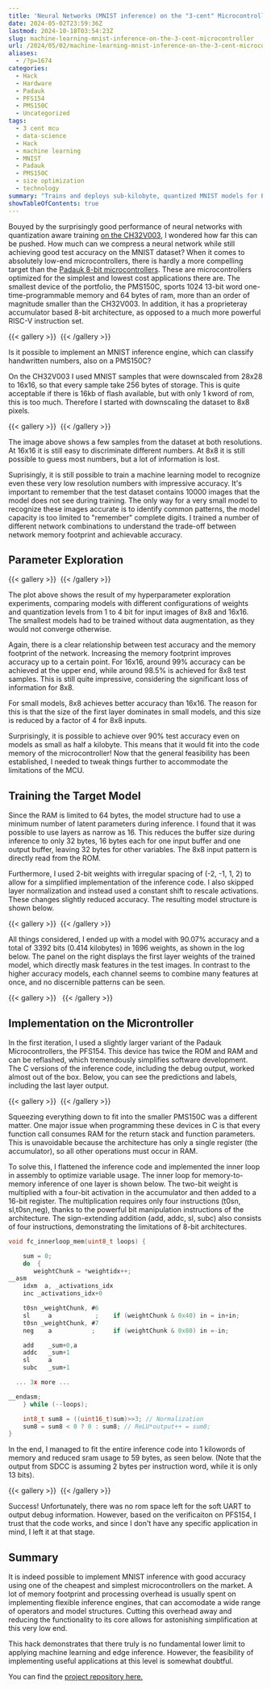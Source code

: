 ```yaml
---
title: 'Neural Networks (MNIST inference) on the "3-cent" Microcontroller'
date: 2024-05-02T23:59:36Z
lastmod: 2024-10-18T03:54:23Z
slug: machine-learning-mnist-inference-on-the-3-cent-microcontroller
url: /2024/05/02/machine-learning-mnist-inference-on-the-3-cent-microcontroller/
aliases:
  - /?p=1674
categories:
  - Hack
  - Hardware
  - Padauk
  - PFS154
  - PMS150C
  - Uncategorized
tags:
  - 3 cent mcu
  - data-science
  - Hack
  - machine learning
  - MNIST
  - Padauk
  - PMS150C
  - size optimization
  - technology
summary: "Trains and deploys sub-kilobyte, quantized MNIST models for Padauk PMS150C MCUs, charting parameter sweeps, architecture tweaks, and inline-assembly optimizations that squeeze inference into 1 kword of OTP and 59 bytes of RAM."
showTableOfContents: true
---
```

Bouyed by the surprisingly good performance of neural networks with quantization aware training [on the CH32V003](/2024/04/24/implementing-neural-networks-on-the-10-cent-risc-v-mcu-without-multiplier/), I wondered how far this can be pushed. How much can we compress a neural network while still achieving good test accuracy on the MNIST dataset? When it comes to absolutely low-end microcontrollers, there is hardly a more compelling target than the [Padauk 8-bit microcontrollers](/2019/08/12/the-terrible-3-cent-mcu/). These are microcontrollers optimized for the simplest and lowest cost applications there are. The smallest device of the portfolio, the PMS150C, sports 1024 13-bit word one-time-programmable memory and 64 bytes of ram, more than an order of magnitude smaller than the CH32V003. In addition, it has a proprieteray accumulator based 8-bit architecture, as opposed to a much more powerful RISC-V instruction set.

{{< gallery >}}
  <img src="banner-1.png" alt="" />
{{< /gallery >}}

Is it possible to implement an MNIST inference engine, which can classify handwritten numbers, also on a PMS150C?

On the CH32V003 I used MNIST samples that were downscaled from 28x28 to 16x16, so that every sample take 256 bytes of storage. This is quite acceptable if there is 16kb of flash available, but with only 1 kword of rom, this is too much. Therefore I started with downscaling the dataset to 8x8 pixels.

{{< gallery >}}
  <img src="samplescompared-1.png" alt="" />
{{< /gallery >}}

The image above shows a few samples from the dataset at both resolutions. At 16x16 it is still easy to discriminate different numbers. At 8x8 it is still possible to guess most numbers, but a lot of information is lost.

Suprisingly, it is still possible to train a machine learning model to recognize even these very low resolution numbers with impressive accuracy. It's important to remember that the test dataset contains 10000 images that the model does not see during training. The only way for a very small model to recognize these images accurate is to identify common patterns, the model capacity is too limited to "remember" complete digits. I trained a number of different network combinations to understand the trade-off between network memory footprint and achievable accuracy.

## Parameter Exploration

{{< gallery >}}
  <img src="nnexploration.png" alt="" />
{{< /gallery >}}

The plot above shows the result of my hyperparameter exploration experiments, comparing models with different configurations of weights and quantization levels from 1 to 4 bit for input images of 8x8 and 16x16. The smallest models had to be trained without data augmentation, as they would not converge otherwise.

Again, there is a clear relationship between test accuracy and the memory footprint of the network. Increasing the memory footprint improves accuracy up to a certain point. For 16x16, around 99% accuracy can be achieved at the upper end, while around 98.5% is achieved for 8x8 test samples. This is still quite impressive, considering the significant loss of information for 8x8.

For small models, 8x8 achieves better accuracy than 16x16. The reason for this is that the size of the first layer dominates in small models, and this size is reduced by a factor of 4 for 8x8 inputs.

Surprisingly, it is possible to achieve over 90% test accuracy even on models as small as half a kilobyte. This means that it would fit into the code memory of the microcontroller! Now that the general feasibility has been established, I needed to tweak things further to accommodate the limitations of the MCU.

## Training the Target Model

Since the RAM is limited to 64 bytes, the model structure had to use a minimum number of latent parameters during inference. I found that it was possible to use layers as narrow as 16. This reduces the buffer size during inference to only 32 bytes, 16 bytes each for one input buffer and one output buffer, leaving 32 bytes for other variables. The 8x8 input pattern is directly read from the ROM.

Furthermore, I used 2-bit weights with irregular spacing of (-2, -1, 1, 2) to allow for a simplified implementation of the inference code. I also skipped layer normalization and instead used a constant shift to rescale activations. These changes slightly reduced accuracy. The resulting model structure is shown below.

{{< gallery >}}
  <img src="model_mcu.drawio.png" alt="" />
{{< /gallery >}}

All things considered, I ended up with a model with 90.07% accuracy and a total of 3392 bits (0.414 kilobytes) in 1696 weights, as shown in the log below. The panel on the right displays the first layer weights of the trained model, which directly mask features in the test images. In contrast to the higher accuracy models, each channel seems to combine many features at once, and no discernible patterns can be seen.



{{< gallery >}}
  <img src="grafik-9.webp" alt="" />
  <img src="firstlayer-1.png" alt="" />
{{< /gallery >}}



## Implementation on the Microntroller

In the first iteration, I used a slightly larger variant of the Padauk Microcontrollers, the PFS154. This device has twice the ROM and RAM and can be reflashed, which tremendously simplifies software development. The C versions of the inference code, including the debug output, worked almost out of the box. Below, you can see the predictions and labels, including the last layer output.

{{< gallery >}}
  <img src="grafik-10.png" alt="" />
{{< /gallery >}}

Squeezing everything down to fit into the smaller PMS150C was a different matter. One major issue when programming these devices in C is that every function call consumes RAM for the return stack and function parameters. This is unavoidable because the architecture has only a single register (the accumulator), so all other operations must occur in RAM.

To solve this, I flattened the inference code and implemented the inner loop in assembly to optimize variable usage. The inner loop for memory-to-memory inference of one layer is shown below. The two-bit weight is multiplied with a four-bit activation in the accumulator and then added to a 16-bit register. The multiplication requires only four instructions (t0sn, sl,t0sn,neg), thanks to the powerful bit manipulation instructions of the architecture. The sign-extending addition (add, addc, sl, subc) also consists of four instructions, demonstrating the limitations of 8-bit architectures.


```c
void fc_innerloop_mem(uint8_t loops) {

    sum = 0;
    do  {
       weightChunk = *weightidx++;
__asm   
    idxm  a, _activations_idx
    inc _activations_idx+0

    t0sn _weightChunk, #6
    sl     a            ;    if (weightChunk & 0x40) in = in+in;
    t0sn _weightChunk, #7
    neg    a           ;     if (weightChunk & 0x80) in =-in;                    

    add    _sum+0,a
    addc   _sum+1
    sl     a 
    subc   _sum+1  

  ... 3x more ...

__endasm;
    } while (--loops);

    int8_t sum8 = ((uint16_t)sum)>>3; // Normalization
    sum8 = sum8 < 0 ? 0 : sum8; // ReLU*output++ = sum8;
}
```


In the end, I managed to fit the entire inference code into 1 kilowords of memory and reduced sram usage to 59 bytes, as seen below. (Note that the output from SDCC is assuming 2 bytes per instruction word, while it is only 13 bits).

{{< gallery >}}
  <img src="grafik-11.png" alt="" />
{{< /gallery >}}

Success! Unfortunately, there was no rom space left for the soft UART to output debug information. However, based on the verificaiton on PFS154, I trust that the code works, and since I don't have any specific application in mind, I left it at that stage.

## Summary

It is indeed possible to implement MNIST inference with good accuracy using one of the cheapest and simplest microcontrollers on the market. A lot of memory footprint and processing overhead is usually spent on implementing flexible inference engines, that can accomodate a wide range of operators and model structures. Cutting this overhead away and reducing the functionality to its core allows for astonishing simplification at this very low end.

This hack demonstrates that there truly is no fundamental lower limit to applying machine learning and edge inference. However, the feasibility of implementing useful applications at this level is somewhat doubtful.

You can find the [project repository here.](https://github.com/cpldcpu/BitNetPDK)
